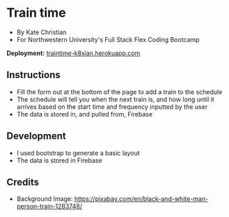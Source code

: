 # Train time
* By Kate Christian
* For Northwestern University's Full Stack Flex Coding Bootcamp

**Deployment:** [traintime-k8xian.herokuapp.com](https://traintime-k8xian.herokuapp.com)


## Instructions
* Fill the form out at the bottom of the page to add a train to the schedule
* The schedule will tell you when the next train is, and how long until it arrives based on the start time and frequency inputted by the user
* The data is stored in, and pulled from, Firebase

## Development
* I used bootstrap to generate a basic layout
* The data is stored in Firebase

## Credits
* Background Image: https://pixabay.com/en/black-and-white-man-person-train-1283748/

